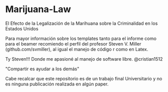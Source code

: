# Marijuana-Law
El Efecto de la Legalización de la Marihuana sobre la Criminalidad en los Estados Unidos

Para mayor información sobre los templates tanto para el informe como para el beamer recomiendo el perfil del profesor Steven V. Miller (github.com/svmiller), al igual el manejo de código r como en Latex.

Ty Steven!!! Donde me apasioné al manejo de software libre. @cristian1512


"Compartir es ayudar a los demás"

Cabe recalcar que este repositorio es de un trabajo final Universitario y no es ninguna publicación realizada en algún paper.
